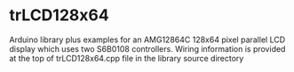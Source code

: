# trLCD128x64
Arduino library plus examples for an AMG12864C 128x64 pixel parallel LCD display which uses two S6B0108 controllers.  Wiring information is provided at the top of trLCD128x64.cpp file in the library source directory
